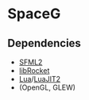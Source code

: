 # SpaceG


## Dependencies

* [SFML2](http://www.sfml-dev.org/)
* [libRocket](http://librocket.com)
* [Lua](http://www.lua.org/)/[LuaJIT2](http://luajit.org/)
* (OpenGL, GLEW)

